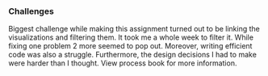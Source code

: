 
### Challenges
Biggest challenge while making this assignment turned out to be linking the visualizations and filtering them. It took me a whole week to filter it. While fixing one problem 2 more seemed to pop out. Moreover, writing efficient code was also a struggle.
Furthermore, the design decisions I had to make were harder than I thought. View process book for more information.
